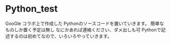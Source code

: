 # Python_test
GooGle コラボ上で作成した
Pythonのソースコードを置いていきます。
簡単なものしか置く予定は無し
なにかあれば連絡ください、ダメ出しも可
Pythonで記述するのは初めてなので、いろいろやっていきます。
